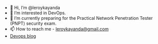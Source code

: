 - 👋 Hi, I’m @leroykayanda
- 👀 I’m interested in DevOps.
- 🌱 I’m currently preparing for the Practical Network Penetration Tester (PNPT) security exam.
- 📫 How to reach me - leroykayanda@gmail.com
- [Devops blog](https://dev.to/leroykayanda)

<!---

--->

